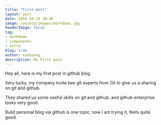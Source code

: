 ```yaml
---
title: "First post"
layout: post
date: 2016-10-10 20:40
image: /assets/images/markdown.jpg
headerImage: false
tag:
- markdown
- components
- extra
blog: true
author: vankuang
description: My First post 
---
```


Hey all, here is my first post in github blog. 

Very lucky, my company invite two git experts from Git to give us a sharing on git and github.

They shared us some useful skills on git and github, and github enterprise looks very good.

Build personal blog via github is one topic, now I am trying it, feels quite good.